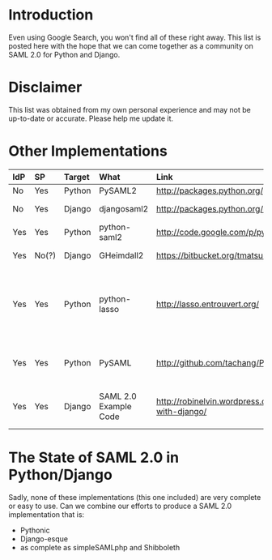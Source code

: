 # Introduction #

Even using Google Search, you won't find all of these right away. This list is posted here with the hope that we can come together as a community on SAML 2.0 for Python and Django.


# Disclaimer #

This list was obtained from my own personal experience and may not be up-to-date or accurate. Please help me update it.

# Other Implementations #

| **IdP** | **SP** | **Target** | **What** | **Link** | **Comment** |
|:--------|:-------|:-----------|:---------|:---------|:------------|
| No      | Yes    | Python     | PySAML2  | http://packages.python.org/pysaml2/html/ |             |
| No      | Yes    | Django     | djangosaml2 | http://packages.python.org/djangosaml2/ | Builds on PySAML2 |
| Yes     | Yes    | Python     | python-saml2 | http://code.google.com/p/python-saml2/ |             |
| Yes     | No(?)  | Django     | GHeimdall2 | https://bitbucket.org/tmatsuo/gheimdall2/ | Builds on python-saml2 |
| Yes     | Yes    | Python     | python-lasso | http://lasso.entrouvert.org/ | python bindings into a C++ library; poor python documentation and difficult to grok |
| Yes     | Yes    | Python     | PySAML   | http://github.com/tachang/PySAML | Very incomplete, but inspired this project. |
| Yes     | Yes    | Django     | SAML 2.0 Example Code | http://robinelvin.wordpress.com/2009/09/04/saml-with-django/ | The foundation for this project; uses PySAML. |

# The State of SAML 2.0 in Python/Django #

Sadly, none of these implementations (this one included) are very complete or easy to use. Can we combine our efforts to produce a SAML 2.0 implementation that is:
  * Pythonic
  * Django-esque
  * as complete as simpleSAMLphp and Shibboleth
